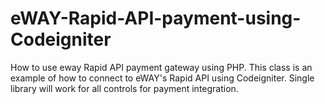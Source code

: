 # eWAY-Rapid-API-payment-using-Codeigniter
How to use eway Rapid API payment gateway using PHP. This class is an example of how to connect to eWAY's Rapid API using Codeigniter. Single library will work for all controls for payment integration. 
